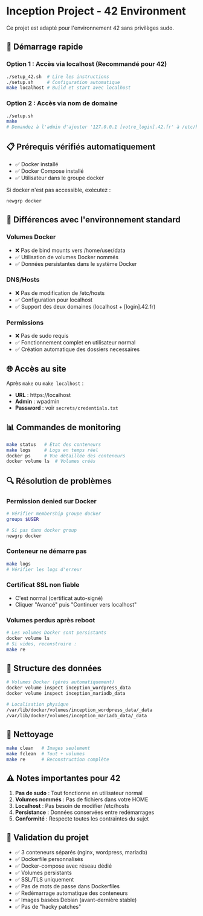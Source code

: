 # Inception Project - 42 Environment

Ce projet est adapté pour l'environnement 42 sans privilèges sudo.

## 🚀 Démarrage rapide

### Option 1 : Accès via localhost (Recommandé pour 42)
```bash
./setup_42.sh  # Lire les instructions
./setup.sh     # Configuration automatique
make localhost # Build et start avec localhost
```

### Option 2 : Accès via nom de domaine
```bash
./setup.sh
make
# Demandez à l'admin d'ajouter '127.0.0.1 [votre_login].42.fr' à /etc/hosts
```

## 📋 Prérequis vérifiés automatiquement

- ✅ Docker installé
- ✅ Docker Compose installé
- ✅ Utilisateur dans le groupe docker

Si docker n'est pas accessible, exécutez :
```bash
newgrp docker
```

## 🔧 Différences avec l'environnement standard

### Volumes Docker
- ❌ Pas de bind mounts vers /home/user/data
- ✅ Utilisation de volumes Docker nommés
- ✅ Données persistantes dans le système Docker

### DNS/Hosts
- ❌ Pas de modification de /etc/hosts
- ✅ Configuration pour localhost
- ✅ Support des deux domaines (localhost + [login].42.fr)

### Permissions
- ❌ Pas de sudo requis
- ✅ Fonctionnement complet en utilisateur normal
- ✅ Création automatique des dossiers necessaires

## 🌐 Accès au site

Après `make` ou `make localhost` :
- **URL** : https://localhost
- **Admin** : wpadmin  
- **Password** : voir `secrets/credentials.txt`

## 📊 Commandes de monitoring

```bash
make status   # État des conteneurs
make logs     # Logs en temps réel
docker ps     # Vue détaillée des conteneurs
docker volume ls  # Volumes créés
```

## 🔍 Résolution de problèmes

### Permission denied sur Docker
```bash
# Vérifier membership groupe docker
groups $USER

# Si pas dans docker group
newgrp docker
```

### Conteneur ne démarre pas
```bash
make logs
# Vérifier les logs d'erreur
```

### Certificat SSL non fiable
- C'est normal (certificat auto-signé)
- Cliquer "Avancé" puis "Continuer vers localhost"

### Volumes perdus après reboot
```bash
# Les volumes Docker sont persistants
docker volume ls
# Si vides, reconstruire :
make re
```

## 📁 Structure des données

```bash
# Volumes Docker (gérés automatiquement)
docker volume inspect inception_wordpress_data
docker volume inspect inception_mariadb_data

# Localisation physique
/var/lib/docker/volumes/inception_wordpress_data/_data
/var/lib/docker/volumes/inception_mariadb_data/_data
```

## 🧹 Nettoyage

```bash
make clean   # Images seulement
make fclean  # Tout + volumes
make re      # Reconstruction complète
```

## ⚠️ Notes importantes pour 42

1. **Pas de sudo** : Tout fonctionne en utilisateur normal
2. **Volumes nommés** : Pas de fichiers dans votre HOME
3. **Localhost** : Pas besoin de modifier /etc/hosts
4. **Persistance** : Données conservées entre redémarrages
5. **Conformité** : Respecte toutes les contraintes du sujet

## 🎯 Validation du projet

- ✅ 3 conteneurs séparés (nginx, wordpress, mariadb)
- ✅ Dockerfile personnalisés 
- ✅ Docker-compose avec réseau dédié
- ✅ Volumes persistants
- ✅ SSL/TLS uniquement
- ✅ Pas de mots de passe dans Dockerfiles
- ✅ Redémarrage automatique des conteneurs
- ✅ Images basées Debian (avant-dernière stable)
- ✅ Pas de "hacky patches"
